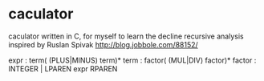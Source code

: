 # caculator
caculator written in C, for myself to learn the decline recursive analysis
inspired by Ruslan Spivak
http://blog.jobbole.com/88152/


expr : term( (PLUS|MINUS) term)*
term : factor( (MUL|DIV) factor)*
factor : INTEGER | LPAREN expr RPAREN
